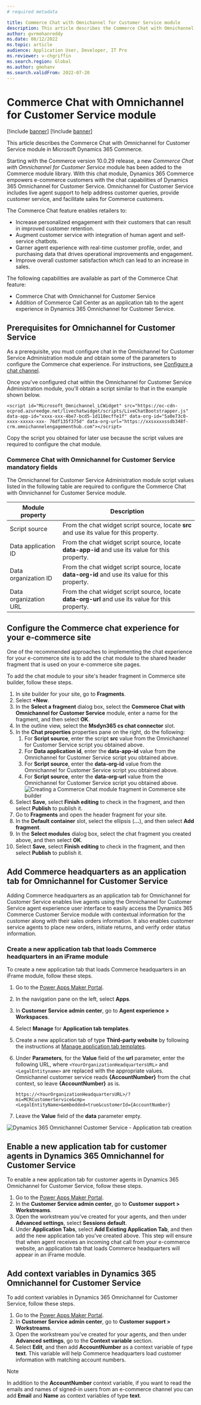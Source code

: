 ```yaml
---
# required metadata

title: Commerce Chat with Omnichannel for Customer Service module
description: This article describes the Commerce Chat with Omnichannel for Customer Service module in Microsoft Dynamics 365 Commerce.
author: gvrmohanreddy
ms.date: 08/12/2022
ms.topic: article
audience: Application User, Developer, IT Pro
ms.reviewer: v-chgriffin
ms.search.region: Global
ms.author: gmohanv
ms.search.validFrom: 2022-07-20
---
```


# Commerce Chat with Omnichannel for Customer Service module

[!include [banner](includes/banner.md)]
[!include [banner](includes/preview-banner.md)]

This article describes the Commerce Chat with Omnichannel for Customer Service module in Microsoft Dynamics 365 Commerce.

Starting with the Commerce version 10.0.29 release, a new *Commerce Chat with Omnichannel for Customer Service* module has been added to the Commerce module library. With this chat module, Dynamics 365 Commerce empowers e-commerce customers with the chat capabilities of Dynamics 365 Omnichannel for Customer Service. Omnichannel for Customer Service includes live agent support to help address customer queries, provide customer service, and facilitate sales for Commerce customers. 

The Commerce Chat feature enables retailers to:

- Increase personalized engagement with their customers that can result in improved customer retention.
- Augment customer service with integration of human agent and self-service chatbots.
- Garner agent experience with real-time customer profile, order, and purchasing data that drives operational improvements and engagement.
- Improve overall customer satisfaction which can lead to an increase in sales.
 
The following capabilities are available as part of the Commerce Chat feature:

 - Commerce Chat with Omnichannel for Customer Service
 - Addition of Commerce Call Center as an application tab to the agent experience in Dynamics 365 Omnichannel for Customer Service.

## Prerequisites for Omnichannel for Customer Service 

As a prerequisite, you must configure chat in the Omnichannel for Customer Service Administration module and obtain some of the parameters to configure the Commerce chat experience. For instructions, see [Configure a chat channel](/dynamics365/customer-service/set-up-chat-widget).

Once you've configured chat within the Omnichannel for Customer Service Administration module, you'll obtain a script similar to that in the example shown below.  

`<script id="Microsoft_Omnichannel_LCWidget" src="https://oc-cdn-ocprod.azureedge.net/livechatwidget/scripts/LiveChatBootstrapper.js" data-app-id="xxxx-xxx-4be7-bcd5-1d118ecffe1f" data-org-id="5a0e73c0-xxxx-xxxxx-xxx- 76df135f375d" data-org-url="https://xxsxxxxssdb348f-crm.omnichannelengagementhub.com"></script>`

Copy the script you obtained for later use because the script values are required to configure the chat module.

### Commerce Chat with Omnichannel for Customer Service mandatory fields

The Omnichannel for Customer Service Administration module script values listed in the following table are required to configure the Commerce Chat with Omnichannel for Customer Service module.

| Module property| Description  |
| ------------- |--------------|
| Script source | From the chat widget script source, locate **src** and use its value for this property. |
| Data application ID      | From the chat widget script source, locate **data-app-id** and use its value for this property. |
| Data organization ID      | From the chat widget script source, locate **data-org-id** and use its value for this property. |
| Data organization URL     | From the chat widget script source, locate **data-org-url** and use its value for this property. |

## Configure the Commerce chat experience for your e-commerce site 

One of the recommended approaches to implementing the chat experience for your e-commerce site is to add the chat module to the shared header fragment that is used on your e-commerce site pages. 

To add the chat module to your site's header fragment in Commerce site builder, follow these steps.

1. In site builder for your site, go to **Fragments**.
1. Select **+New**.
1. In the **Select a fragment** dialog box, select the **Commerce Chat with Omnichannel for Customer Service** module, enter a name for the fragment, and then select **OK**.
1. In the outline view, select the **Msdyn365 cs chat connector** slot. 
1. In the **Chat properties** properties pane on the right, do the following:
    1. For **Script source**, enter the script **src** value from the Omnichannel for Customer Service script you obtained above.
    1. For **Data application id**, enter the **data-app-id** value from the Omnichannel for Customer Service script you obtained above.
    1. For **Script source**, enter the **data-org-id** value from the Omnichannel for Customer Service script you obtained above.
    1. For **Script source**, enter the **data-org-url** value from the Omnichannel for Customer Service script you obtained above.
    ![Creating a Commerce Chat module fragment in Commerce site builder](media/Commerce-chat-creating-new-fragment.png)
1. Select **Save**, select **Finish editing** to check in the fragment, and then select **Publish** to publish it.
1. Go to **Fragments** and open the header fragment for your site. 
1. In the **Default container** slot, select the ellipsis (**...**), and then select **Add fragment**.
1. In the **Select modules** dialog box, select the chat fragment you created above, and then select **OK**.
1. Select **Save**, select **Finish editing** to check in the fragment, and then select **Publish** to publish it.

## Add Commerce headquarters as an application tab for Omnichannel for Customer Service

Adding Commerce headquarters as an application tab for Omnichannel for Customer Service enables live agents using the Omnichannel for Customer Service agent experience user interface to easily access the Dynamics 365 Commerce Customer Service module with contextual information for the customer along with their sales orders information. It also enables customer service agents to place new orders, initiate returns, and verify order status information. 

### Create a new application tab that loads Commerce headquarters in an iFrame module 

To create a new application tab that loads Commerce headquarters in an iFrame module, follow these steps.

1. Go to the [Power Apps Maker Portal](https://make.powerapps.com). 
1. In the navigation pane on the left, select **Apps**.
1. In **Customer Service admin center**, go to **Agent experience \>  Workspaces**.
1. Select **Manage** for **Application tab templates**. 
1. Create a new application tab of type **Third-party website** by following the instructions at [Manage application tab templates](/dynamics365/app-profile-manager/application-tab-templates?tabs=customerserviceadmincenter).
1. Under **Parameters**,  for the **Value** field of the **url** parameter, enter the following URL, where `<YourOrganizationHeadquartersURL>` and `<LegalEntityname>` are replaced with the appropriate values. Omnichannel customer service reads **{AccountNumber}** from the chat context, so leave **{AccountNumber}** as is.

    `https://<YourOrganizationHeadquartersURL>/?mi=MCRCustomerService&cmp=<LegalEntityName>&embedded=true&customerId={AccountNumber}`

1. Leave the **Value** field of the **data** parameter empty.

![Dynamics 365 Omnichannel Customer Service - Application tab creation](media/OC-CS-Admin-Application-Tab-Parameters.png)

## Enable a new application tab for customer agents in Dynamics 365 Omnichannel for Customer Service

To enable a new application tab for customer agents in Dynamics 365 Omnichannel for Customer Service, follow these steps.
	
1. Go to the [Power Apps Maker Portal](https://make.powerapps.com).
1. In the **Customer Service admin center**, go to **Customer support \> Workstreams**.
1. Open the workstream you've created for your agents, and then under **Advanced settings**, select **Sessions default**. 
1. Under **Application Tabs**, select **Add Existing Application Tab**, and then add the new application tab you've created above. This step will ensure that when agent receives an incoming chat call from your e-commerce website, an application tab that loads Commerce headquarters will appear in an iFrame module.  

## Add context variables in Dynamics 365 Omnichannel for Customer Service

To add context variables in Dynamics 365 Omnichannel for Customer Service, follow these steps.

1. Go to the [Power Apps Maker Portal](https://make.powerapps.com).
1. In **Customer Service admin center**, go to **Customer support \>  Workstreams**.
1. Open the workstream you've created for your agents, and then under **Advanced settings**, go to the **Context variable** section. 
1. Select **Edit**, and then add **AccountNumber** as a context variable of type **text**. This variable will help Commerce headquarters load customer information with matching account numbers. 

> [!NOTE] 
> In addition to the **AccountNumber** context variable, if you want to read the emails and names of signed-in users from an e-commerce channel you can add **Email** and **Name** as context variables of type **text**. 





